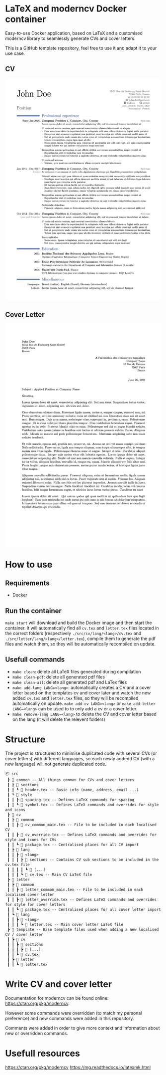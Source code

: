# LaTeX and moderncv Docker container
Easy-to-use Docker application, based on LaTeX and a customised moderncv library to seamlessly generate CVs and cover letters.

This is a GitHub template repository, feel free to use it and adapt it to your use case.

## CV
[![CV](https://raw.githubusercontent.com/chujimmy/cv_template/main/example/cv_example.png)](https://raw.githubusercontent.com/chujimmy/cv_template/main/example/cv_example.pdf)

## Cover Letter
[![Cover Letter](https://raw.githubusercontent.com/chujimmy/cv_template/main/example/cover_letter_example.png)](https://raw.githubusercontent.com/chujimmy/cv_template/main/example/cover_letter_example.pdf)

# How to use
## Requirements
- Docker

## Run the container
`make start` will download and build the Docker image and then start the container. It will automatically find all `cv.tex` and `letter.tex` files located in the correct folders (respectively `./src/cv/lang/<lang>/cv.tex` and `./src/letter/lang/<lang>/letter.tex`), compile them to generate the pdf files and watch them, so they will be automatically recompiled on update.


## Usefull commands
- `make clean`: delete all LaTeX files generated during compilation
- `make clean-pdf`: delete all generated pdf files
- `make clean-all`: delete all generated pdf and LaTex files
- `make add-lang LANG=<lang>`: automatically creates a CV and a cover letter based on the templates cv and cover later and watch the new added `cv.tex` and `letter.tex` files, so they will be recompiled automatically on update. `make add-cv LANG=<lang>` or `make add-letter LANG=<lang>` can be used to to only add a cv or a cover letter.
- `make remove-lang LANG=<lang>` to delete the CV and cover letter based on the lang (it will delete the relevent folders)


# Structure
The project is structured to minimise duplicated code with several CVs (or cover letters) with different languages, so each newly addedd CV (with a new language) will not generate duplicated code.

```
📦 src
 ┣ 📂 common -- All things common for CVs and cover letters
 ┃ ┣ 📂 sections
 ┃ ┃ ┗ 📜 header.tex -- Basic info (name, address, email ...)
 ┃ ┗ 📂 style
 ┃ ┃ ┣ 📜 spacing.tex -- Defines LaTeX commands for spacing
 ┃ ┃ ┗ 📜 symbol.tex -- Defines LaTeX commands and overrides for style and icons
 ┣ 📂 cv
 ┃ ┣ 📂 common
 ┃ ┃ ┣ 📜 cv_common_main.tex -- File to be included in each localised CV
 ┃ ┃ ┣ 📜 cv_override.tex -- Defines LaTeX commands and overrides for style and icons for CVs
 ┃ ┃ ┗ 📜 package.tex -- Centralised places for all CV import
 ┃ ┣ 📂 lang
 ┃ ┃ ┣ 📂 <lang>
 ┃ ┃ ┃ ┣ 📂 sections -- Contains CV sub sections to be included in the cv.tex file
 ┃ ┃ ┃ ┃ ┗ 📜 [...]
 ┃ ┃ ┃ ┗ 📜 cv.tex -- Main CV LaTeX file 
 ┣ 📂 letter
 ┃ ┣ 📂 common
 ┃ ┃ ┣ 📜 letter_common_main.tex -- File to be included in each localised cover letter
 ┃ ┃ ┣ 📜 letter_override.tex -- Defines LaTeX commands and overrides for style for cover letters
 ┃ ┃ ┗ 📜 package.tex -- Centralised places for all cover letter import
 ┃ ┗ 📂 lang
 ┃ ┃ ┣ 📂 <lang>
 ┃ ┃ ┃ ┗ 📜 letter.tex -- Main cover letter LaTeX file 
 ┣ 📂 template -- Base template files used when adding a new localised CV / cover letter
 ┃ ┣ 📂 cv
 ┃ ┃ ┣ 📂 sections
 ┃ ┃ ┃ ┣ 📜 [...]
 ┃ ┃ ┗ 📜 cv.tex
 ┃ ┣ 📂 letter
 ┃ ┃ ┗ 📜 letter.tex
```

# Write CV and cover letter

Documentation for moderncv can be found online: https://ctan.org/pkg/moderncv. 

However some commands were overridden (to match my personal preference) and new commands were added in this repository. 

Comments were added in order to give more context and information about new or overridden commands.

# Usefull resources
https://ctan.org/pkg/moderncv 
https://mg.readthedocs.io/latexmk.html
